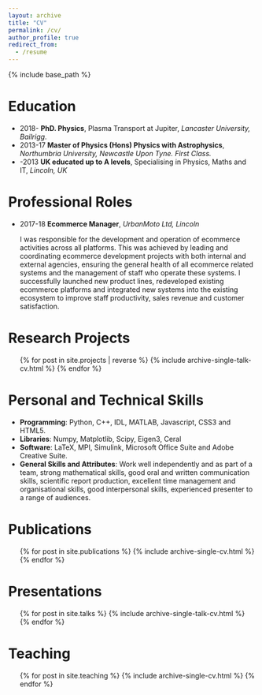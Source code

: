 ```yaml
---
layout: archive
title: "CV"
permalink: /cv/
author_profile: true
redirect_from:
  - /resume
---
```


{% include base_path %}

Education
======
* 2018- **PhD. Physics**, Plasma Transport at Jupiter, _Lancaster University, Bailrigg_.
* 2013-17 **Master of Physics (Hons) Physics with Astrophysics**, _Northumbria University, Newcastle Upon Tyne. First Class._
* -2013 **UK educated up to A levels**, Specialising in Physics, Maths and IT, _Lincoln, UK_

Professional Roles
======
* 2017-18 **Ecommerce Manager**, _UrbanMoto Ltd, Lincoln_

  I was responsible for the development and operation of ecommerce activities across all platforms. This was achieved by leading and coordinating ecommerce development projects with both internal and external agencies, ensuring the general health of all ecommerce related systems and the management of staff who operate these systems. I successfully launched new product lines, redeveloped existing ecommerce platforms and integrated new systems into the existing ecosystem to improve staff productivity, sales revenue and customer satisfaction.

Research Projects
======
<ul>{% for post in site.projects | reverse %}
  {% include archive-single-talk-cv.html %}
{% endfor %}</ul>

Personal and Technical Skills
======
* **Programming**: Python, C++, IDL, MATLAB, Javascript, CSS3 and HTML5.
* **Libraries**: Numpy, Matplotlib, Scipy, Eigen3, Ceral
* **Software**: LaTeX, MPI, Simulink, Microsoft Office Suite and Adobe Creative Suite.
* **General Skills and Attributes**: Work well independently and as part of a team, strong mathematical skills, good oral and written communication skills, scientific report production, excellent time management and organisational skills, good interpersonal skills, experienced presenter to a range of audiences.

Publications
======
  <ul>{% for post in site.publications %}
    {% include archive-single-cv.html %}
  {% endfor %}</ul>

Presentations
======
<ul>{% for post in site.talks %}
  {% include archive-single-talk-cv.html %}
{% endfor %}</ul>

Teaching
======
  <ul>{% for post in site.teaching %}
    {% include archive-single-cv.html %}
  {% endfor %}</ul>
